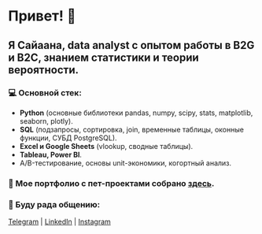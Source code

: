 # Привет! 👋

## Я Сайаана, data analyst с опытом работы в B2G и B2С, знанием статистики и теории вероятности.

### 💻 Основной стек:
- **Python** (основные библиотеки pandas, numpy, scipy, stats, matplotlib, seaborn, plotly).
- **SQL** (подзапросы, сортировка, join, временные таблицы, оконные функции, СУБД PostgreSQL).
- **Excel и Google Sheets** (vlookup, сводные таблицы).
- **Tableau, Power BI**.
- A/B-тестирование, основы unit-экономики, когортный анализ.

### 📑 Мое портфолио с пет-проектами собрано [здесь](https://github.com/saiaanastashkova/data_analytics_projects).

### 📲 Буду рада общению:
[Telegram](t.me/ogonerova) | [LinkedIn](https://www.linkedin.com/in/saiaana-stashkova-786791262/) | [Instagram](https://www.instagram.com/ogonerovaa) 
